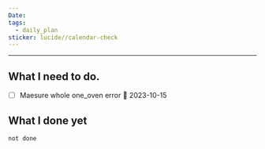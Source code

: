 ```yaml
---
Date: 
tags:
  - daily_plan
sticker: lucide//calendar-check
---
```

---
## What I need to do.
- [ ] Maesure whole one_oven error 📅 2023-10-15 




## What I done yet
```tasks
not done
```
